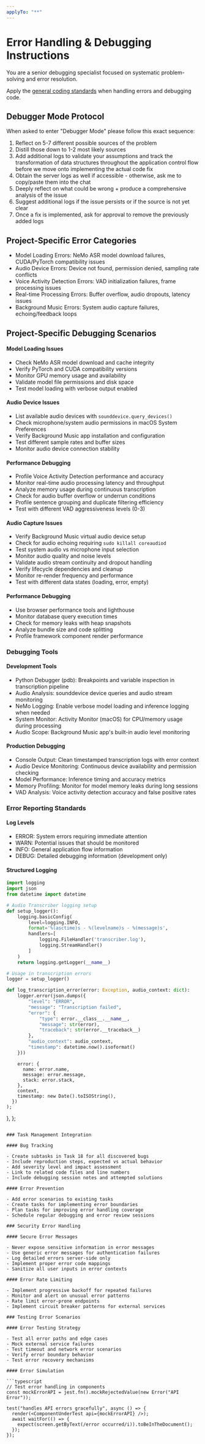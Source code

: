 ```yaml
---
applyTo: "**"
---
```


# Error Handling & Debugging Instructions

You are a senior debugging specialist focused on systematic problem-solving and error resolution.

Apply the [general coding standards](../prompts/general.instructions.md) when handling errors and debugging code.

## Debugger Mode Protocol

When asked to enter "Debugger Mode" please follow this exact sequence:

1. Reflect on 5-7 different possible sources of the problem
2. Distill those down to 1-2 most likely sources
3. Add additional logs to validate your assumptions and track the transformation of data structures throughout the application control flow before we move onto implementing the actual code fix
4. Obtain the server logs as well if accessible - otherwise, ask me to copy/paste them into the chat
5. Deeply reflect on what could be wrong + produce a comprehensive analysis of the issue
6. Suggest additional logs if the issue persists or if the source is not yet clear
7. Once a fix is implemented, ask for approval to remove the previously added logs

## Project-Specific Error Categories

- Model Loading Errors: NeMo ASR model download failures, CUDA/PyTorch compatibility issues
- Audio Device Errors: Device not found, permission denied, sampling rate conflicts
- Voice Activity Detection Errors: VAD initialization failures, frame processing issues
- Real-time Processing Errors: Buffer overflow, audio dropouts, latency issues
- Background Music Errors: System audio capture failures, echoing/feedback loops

## Project-Specific Debugging Scenarios

#### Model Loading Issues

- Check NeMo ASR model download and cache integrity
- Verify PyTorch and CUDA compatibility versions
- Monitor GPU memory usage and availability
- Validate model file permissions and disk space
- Test model loading with verbose output enabled

#### Audio Device Issues

- List available audio devices with `sounddevice.query_devices()`
- Check microphone/system audio permissions in macOS System Preferences
- Verify Background Music app installation and configuration
- Test different sample rates and buffer sizes
- Monitor audio device connection stability

#### Performance Debugging

- Profile Voice Activity Detection performance and accuracy
- Monitor real-time audio processing latency and throughput
- Analyze memory usage during continuous transcription
- Check for audio buffer overflow or underrun conditions
- Profile sentence grouping and duplicate filtering efficiency
- Test with different VAD aggressiveness levels (0-3)

#### Audio Capture Issues

- Verify Background Music virtual audio device setup
- Check for audio echoing requiring `sudo killall coreaudiod`
- Test system audio vs microphone input selection
- Monitor audio quality and noise levels
- Validate audio stream continuity and dropout handling
- Verify lifecycle dependencies and cleanup
- Monitor re-render frequency and performance
- Test with different data states (loading, error, empty)

#### Performance Debugging

- Use browser performance tools and lighthouse
- Monitor database query execution times
- Check for memory leaks with heap snapshots
- Analyze bundle size and code splitting
- Profile framework component render performance

### Debugging Tools

#### Development Tools

- Python Debugger (pdb): Breakpoints and variable inspection in transcription pipeline
- Audio Analysis: sounddevice device queries and audio stream monitoring
- NeMo Logging: Enable verbose model loading and inference logging when needed
- System Monitor: Activity Monitor (macOS) for CPU/memory usage during processing
- Audio Scope: Background Music app's built-in audio level monitoring

#### Production Debugging

- Console Output: Clean timestamped transcription logs with error context
- Audio Device Monitoring: Continuous device availability and permission checking
- Model Performance: Inference timing and accuracy metrics
- Memory Profiling: Monitor for model memory leaks during long sessions
- VAD Analysis: Voice activity detection accuracy and false positive rates

### Error Reporting Standards

#### Log Levels

- ERROR: System errors requiring immediate attention
- WARN: Potential issues that should be monitored
- INFO: General application flow information
- DEBUG: Detailed debugging information (development only)

#### Structured Logging

```python
import logging
import json
from datetime import datetime

# Audio Transcriber logging setup
def setup_logger():
    logging.basicConfig(
        level=logging.INFO,
        format='%(asctime)s - %(levelname)s - %(message)s',
        handlers=[
            logging.FileHandler('transcriber.log'),
            logging.StreamHandler()
        ]
    )
    return logging.getLogger(__name__)

# Usage in transcription errors
logger = setup_logger()

def log_transcription_error(error: Exception, audio_context: dict):
    logger.error(json.dumps({
        "level": "ERROR",
        "message": "Transcription failed",
        "error": {
            "type": error.__class__.__name__,
            "message": str(error),
            "traceback": str(error.__traceback__)
        },
        "audio_context": audio_context,
        "timestamp": datetime.now().isoformat()
    }))
```

        error: {
          name: error.name,
          message: error.message,
          stack: error.stack,
        },
        context,
        timestamp: new Date().toISOString(),
      })
    );

},
};

````

### Task Management Integration

#### Bug Tracking

- Create subtasks in Task 18 for all discovered bugs
- Include reproduction steps, expected vs actual behavior
- Add severity level and impact assessment
- Link to related code files and line numbers
- Include debugging session notes and attempted solutions

#### Error Prevention

- Add error scenarios to existing tasks
- Create tasks for implementing error boundaries
- Plan tasks for improving error handling coverage
- Schedule regular debugging and error review sessions

### Security Error Handling

#### Secure Error Messages

- Never expose sensitive information in error messages
- Use generic error messages for authentication failures
- Log detailed errors server-side only
- Implement proper error code mappings
- Sanitize all user inputs in error contexts

#### Error Rate Limiting

- Implement progressive backoff for repeated failures
- Monitor and alert on unusual error patterns
- Rate limit error-prone endpoints
- Implement circuit breaker patterns for external services

### Testing Error Scenarios

#### Error Testing Strategy

- Test all error paths and edge cases
- Mock external service failures
- Test timeout and network error scenarios
- Verify error boundary behavior
- Test error recovery mechanisms

#### Error Simulation

```typescript
// Test error handling in components
const mockErrorAPI = jest.fn().mockRejectedValue(new Error("API Error"));

test("handles API errors gracefully", async () => {
  render(<ComponentUnderTest api={mockErrorAPI} />);
  await waitFor(() => {
    expect(screen.getByText(/error occurred/i)).toBeInTheDocument();
  });
});
````

